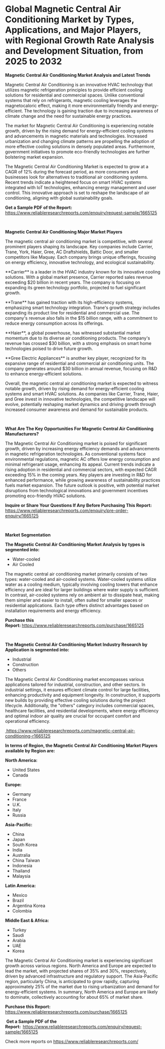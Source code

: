 <p><h1>Global Magnetic Central Air Conditioning Market by Types, Applications, and Major Players, with Regional Growth Rate Analysis and Development Situation, from 2025 to 2032</h1></p><p><strong>Magnetic Central Air Conditioning Market Analysis and Latest Trends</strong></p>
<p><p>Magnetic Central Air Conditioning is an innovative HVAC technology that utilizes magnetic refrigeration principles to provide efficient cooling solutions for residential and commercial spaces. Unlike conventional systems that rely on refrigerants, magnetic cooling leverages the magnetocaloric effect, making it more environmentally friendly and energy-efficient. The technology is gaining traction due to increasing awareness of climate change and the need for sustainable energy practices.</p><p>The market for Magnetic Central Air Conditioning is experiencing notable growth, driven by the rising demand for energy-efficient cooling systems and advancements in magnetic materials and technologies. Increased urbanization and changing climate patterns are propelling the adoption of more effective cooling solutions in densely populated areas. Furthermore, government initiatives to promote eco-friendly technologies are further bolstering market expansion.</p><p>The Magnetic Central Air Conditioning Market is expected to grow at a CAGR of 12% during the forecast period, as more consumers and businesses look for alternatives to traditional air conditioning systems. Recent trends indicate a heightened focus on smart HVAC systems integrated with IoT technologies, enhancing energy management and user control. This innovative approach is set to reshape the landscape of air conditioning, aligning with global sustainability goals.</p></p>
<p><strong>Get a Sample PDF of the Report:&nbsp;</strong> <a href="https://www.reliableresearchreports.com/enquiry/request-sample/1665125?utm_campaign=3063&utm_medium=2&utm_source=Github&utm_content=ia&utm_term=08032025&utm_id=magnetic-central-air-conditioning">https://www.reliableresearchreports.com/enquiry/request-sample/1665125</a></p>
<p>&nbsp;</p>
<p><strong>Magnetic Central Air Conditioning Major Market Players</strong></p>
<p><p>The magnetic central air conditioning market is competitive, with several prominent players shaping its landscape. Key companies include Carrier, Trane, York, Haier, Gree, AC Draftshields, Battic Door, and smaller competitors like Maquay. Each company brings unique offerings, focusing on energy efficiency, innovative technology, and ecological sustainability.</p><p>**Carrier** is a leader in the HVAC industry known for its innovative cooling solutions. With a global market presence, Carrier reported sales revenue exceeding $20 billion in recent years. The company is focusing on expanding its green technology portfolio, projected to fuel significant growth.</p><p>**Trane** has gained traction with its high-efficiency systems, emphasizing smart technology integration. Trane's growth strategy includes expanding its product line for residential and commercial use. The company's revenue also falls in the $15 billion range, with a commitment to reduce energy consumption across its offerings.</p><p>**Haier**, a global powerhouse, has witnessed substantial market momentum due to its diverse air conditioning products. The company's revenue has crossed $30 billion, with a strong emphasis on smart home technologies poised to drive future growth.</p><p>**Gree Electric Appliances** is another key player, recognized for its expansive range of residential and commercial air conditioning units. The company generates around $30 billion in annual revenue, focusing on R&D to enhance energy-efficient solutions.</p><p>Overall, the magnetic central air conditioning market is expected to witness notable growth, driven by rising demand for energy-efficient cooling systems and smart HVAC solutions. As companies like Carrier, Trane, Haier, and Gree invest in innovative technologies, the competitive landscape will evolve, potentially reshaping market dynamics and driving growth through increased consumer awareness and demand for sustainable products.</p></p>
<p>&nbsp;</p>
<p><strong>What Are The Key Opportunities For Magnetic Central Air Conditioning Manufacturers?</strong></p>
<p><p>The Magnetic Central Air Conditioning market is poised for significant growth, driven by increasing energy efficiency demands and advancements in magnetic refrigeration technologies. As conventional systems face environmental regulations, magnetic AC offers low energy consumption and minimal refrigerant usage, enhancing its appeal. Current trends indicate a rising adoption in residential and commercial sectors, with expected CAGR exceeding 15% in the coming years. Key players are investing in R&D for enhanced performance, while growing awareness of sustainability practices fuels market expansion. The future outlook is positive, with potential market disruptions from technological innovations and government incentives promoting eco-friendly HVAC solutions.</p></p>
<p><strong>Inquire or Share Your Questions If Any Before Purchasing This Report:</strong> <a href="https://www.reliableresearchreports.com/enquiry/pre-order-enquiry/1665125?utm_campaign=3063&utm_medium=2&utm_source=Github&utm_content=ia&utm_term=08032025&utm_id=magnetic-central-air-conditioning">https://www.reliableresearchreports.com/enquiry/pre-order-enquiry/1665125</a></p>
<p>&nbsp;</p>
<p><strong>Market Segmentation</strong></p>
<p><strong>The Magnetic Central Air Conditioning Market Analysis by types is segmented into:</strong></p>
<p><ul><li>Water-cooled</li><li>Air Cooled</li></ul></p>
<p><p>The magnetic central air conditioning market primarily consists of two types: water-cooled and air-cooled systems. Water-cooled systems utilize water as a cooling medium, typically involving cooling towers that enhance efficiency and are ideal for larger buildings where water supply is sufficient. In contrast, air-cooled systems rely on ambient air to dissipate heat, making them simpler and easier to install, often suited for smaller spaces or residential applications. Each type offers distinct advantages based on installation requirements and energy efficiency.</p></p>
<p><strong>Purchase this Report:&nbsp;</strong><a href="https://www.reliableresearchreports.com/purchase/1665125?utm_campaign=3063&utm_medium=2&utm_source=Github&utm_content=ia&utm_term=08032025&utm_id=magnetic-central-air-conditioning">https://www.reliableresearchreports.com/purchase/1665125</a></p>
<p>&nbsp;</p>
<p><strong>The Magnetic Central Air Conditioning Market Industry Research by Application is segmented into:</strong></p>
<p><ul><li>Industrial</li><li>Construction</li><li>Others</li></ul></p>
<p><p>The Magnetic Central Air Conditioning market encompasses various applications tailored for industrial, construction, and other sectors. In industrial settings, it ensures efficient climate control for large facilities, enhancing productivity and equipment longevity. In construction, it supports new builds by providing effective cooling solutions during the project lifecycle. Additionally, the "others" category includes commercial spaces, healthcare facilities, and residential developments, where energy efficiency and optimal indoor air quality are crucial for occupant comfort and operational efficiency.</p></p>
<p><a href="https://www.reliableresearchreports.com/magnetic-central-air-conditioning-r1665125?utm_campaign=3063&utm_medium=2&utm_source=Github&utm_content=ia&utm_term=08032025&utm_id=magnetic-central-air-conditioning">&nbsp;https://www.reliableresearchreports.com/magnetic-central-air-conditioning-r1665125</a></p>
<p><strong>In terms of Region, the Magnetic Central Air Conditioning Market Players available by Region are:</strong></p>
<p>
    <p> <strong> North America: </strong>
        <ul>
            <li>United States</li>
            <li>Canada</li>
        </ul>
        </p> 
    <p> <strong> Europe: </strong>
        <ul>
            <li>Germany</li>
            <li>France</li>
            <li>U.K.</li>
            <li>Italy</li>
            <li>Russia</li>
        </ul>
        </p> 
    <p> <strong> Asia-Pacific: </strong>
        <ul>
            <li>China</li>
            <li>Japan</li>
            <li>South Korea</li>
            <li>India</li>
            <li>Australia</li>
            <li>China Taiwan</li>
            <li>Indonesia</li>
            <li>Thailand</li>
            <li>Malaysia</li>
        </ul>
        </p> 
    <p> <strong> Latin America: </strong>
        <ul>
            <li>Mexico</li>
            <li>Brazil</li>
            <li>Argentina Korea</li>
            <li>Colombia</li>
        </ul>
        </p> 
    <p> <strong> Middle East & Africa: </strong>
        <ul>
            <li>Turkey</li>
            <li>Saudi</li>
            <li>Arabia</li>
            <li>UAE</li>
            <li>Korea</li>
        </ul>
    </p>
    </p>
<p><p>The Magnetic Central Air Conditioning market is experiencing significant growth across various regions. North America and Europe are expected to lead the market, with projected shares of 35% and 30%, respectively, driven by advanced infrastructure and regulatory support. The Asia-Pacific region, particularly China, is anticipated to grow rapidly, capturing approximately 25% of the market due to rising urbanization and demand for energy-efficient systems. In summary, North America and Europe are likely to dominate, collectively accounting for about 65% of market share.</p></p>
<p><strong>Purchase this Report: </strong><a href="https://www.reliableresearchreports.com/purchase/1665125?utm_campaign=3063&utm_medium=2&utm_source=Github&utm_content=ia&utm_term=08032025&utm_id=magnetic-central-air-conditioning">https://www.reliableresearchreports.com/purchase/1665125</a></p>
<p>&nbsp;<strong>Get a Sample PDF of the Report:&nbsp;&nbsp;</strong><a href="https://www.reliableresearchreports.com/enquiry/request-sample/1665125?utm_campaign=3063&utm_medium=2&utm_source=Github&utm_content=ia&utm_term=08032025&utm_id=magnetic-central-air-conditioning">https://www.reliableresearchreports.com/enquiry/request-sample/1665125</a></p>
<p><strong></strong></p>
<p>Check more reports on <a href="https://www.reliableresearchreports.com/?utm_campaign=3063&utm_medium=2&utm_source=Github&utm_content=ia&utm_term=08032025&utm_id=magnetic-central-air-conditioning">https://www.reliableresearchreports.com/</a></p>